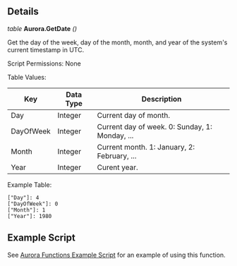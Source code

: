 ## Details

_table_ **Aurora.GetDate** _()_

Get the day of the week, day of the month, month, and year of the system's current timestamp in UTC.

Script Permissions: None

Table Values:

| Key       | Data Type | Description                                    |
| --------- | --------- | ---------------------------------------------- |
| Day       | Integer   | Current day of month.                          |
| DayOfWeek | Integer   | Current day of week. 0: Sunday, 1: Monday, ... |
| Month     | Integer   | Current month. 1: January, 2: February, ...    |
| Year      | Integer   | Curent year.                                   |

Example Table:

```
["Day"]: 4
["DayOfWeek"]: 0
["Month"]: 1
["Year"]: 1980
```

## Example Script

See [Aurora Functions Example Script](./example-scripts/ExampleAuroraFunctions/Main.lua) for an example of using this function.
